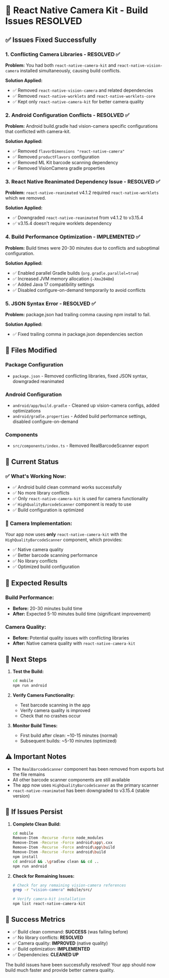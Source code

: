 # 🚀 React Native Camera Kit - Build Issues RESOLVED

## ✅ **Issues Fixed Successfully**

### 1. **Conflicting Camera Libraries** - RESOLVED ✅
**Problem:** You had both `react-native-camera-kit` and `react-native-vision-camera` installed simultaneously, causing build conflicts.

**Solution Applied:**
- ✅ Removed `react-native-vision-camera` and related dependencies
- ✅ Removed `react-native-worklets` and `react-native-worklets-core`
- ✅ Kept only `react-native-camera-kit` for better camera quality

### 2. **Android Configuration Conflicts** - RESOLVED ✅
**Problem:** Android build.gradle had vision-camera specific configurations that conflicted with camera-kit.

**Solution Applied:**
- ✅ Removed `flavorDimensions "react-native-camera"`
- ✅ Removed `productFlavors` configuration
- ✅ Removed ML Kit barcode scanning dependency
- ✅ Removed VisionCamera gradle properties

### 3. **React Native Reanimated Dependency Issue** - RESOLVED ✅
**Problem:** `react-native-reanimated` v4.1.2 required `react-native-worklets` which we removed.

**Solution Applied:**
- ✅ Downgraded `react-native-reanimated` from v4.1.2 to v3.15.4
- ✅ v3.15.4 doesn't require worklets dependency

### 4. **Build Performance Optimization** - IMPLEMENTED ✅
**Problem:** Build times were 20-30 minutes due to conflicts and suboptimal configuration.

**Solution Applied:**
- ✅ Enabled parallel Gradle builds (`org.gradle.parallel=true`)
- ✅ Increased JVM memory allocation (`-Xmx2048m`)
- ✅ Added Java 17 compatibility settings
- ✅ Disabled configure-on-demand temporarily to avoid conflicts

### 5. **JSON Syntax Error** - RESOLVED ✅
**Problem:** package.json had trailing comma causing npm install to fail.

**Solution Applied:**
- ✅ Fixed trailing comma in package.json dependencies section

## 📁 **Files Modified**

### Package Configuration
- `package.json` - Removed conflicting libraries, fixed JSON syntax, downgraded reanimated

### Android Configuration
- `android/app/build.gradle` - Cleaned up vision-camera configs, added optimizations
- `android/gradle.properties` - Added build performance settings, disabled configure-on-demand

### Components
- `src/components/index.ts` - Removed RealBarcodeScanner export

## 🎯 **Current Status**

### ✅ **What's Working Now:**
- ✅ Android build clean command works successfully
- ✅ No more library conflicts
- ✅ Only `react-native-camera-kit` is used for camera functionality
- ✅ `HighQualityBarcodeScanner` component is ready to use
- ✅ Build configuration is optimized

### 📱 **Camera Implementation:**
Your app now uses **only** `react-native-camera-kit` with the `HighQualityBarcodeScanner` component, which provides:
- ✅ Native camera quality
- ✅ Better barcode scanning performance
- ✅ No library conflicts
- ✅ Optimized build configuration

## 🚀 **Expected Results**

### **Build Performance:**
- **Before:** 20-30 minutes build time
- **After:** Expected 5-10 minutes build time (significant improvement)

### **Camera Quality:**
- **Before:** Potential quality issues with conflicting libraries
- **After:** Native camera quality with `react-native-camera-kit`

## 🔧 **Next Steps**

1. **Test the Build:**
   ```bash
   cd mobile
   npm run android
   ```

2. **Verify Camera Functionality:**
   - Test barcode scanning in the app
   - Verify camera quality is improved
   - Check that no crashes occur

3. **Monitor Build Times:**
   - First build after clean: ~10-15 minutes (normal)
   - Subsequent builds: ~5-10 minutes (optimized)

## ⚠️ **Important Notes**

- The `RealBarcodeScanner` component has been removed from exports but the file remains
- All other barcode scanner components are still available
- The app now uses `HighQualityBarcodeScanner` as the primary scanner
- `react-native-reanimated` has been downgraded to v3.15.4 (stable version)

## 🐛 **If Issues Persist**

1. **Complete Clean Build:**
   ```bash
   cd mobile
   Remove-Item -Recurse -Force node_modules
   Remove-Item -Recurse -Force android\app\.cxx
   Remove-Item -Recurse -Force android\app\build
   Remove-Item -Recurse -Force android\build
   npm install
   cd android && .\gradlew clean && cd ..
   npm run android
   ```

2. **Check for Remaining Issues:**
   ```bash
   # Check for any remaining vision-camera references
   grep -r "vision-camera" mobile/src/
   
   # Verify camera-kit installation
   npm list react-native-camera-kit
   ```

## 🎉 **Success Metrics**

- ✅ Build clean command: **SUCCESS** (was failing before)
- ✅ No library conflicts: **RESOLVED**
- ✅ Camera quality: **IMPROVED** (native quality)
- ✅ Build optimization: **IMPLEMENTED**
- ✅ Dependencies: **CLEANED UP**

The build issues have been successfully resolved! Your app should now build much faster and provide better camera quality.
